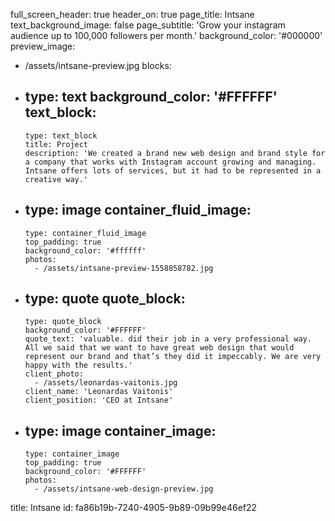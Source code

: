 full_screen_header: true
header_on: true
page_title: Intsane
text_background_image: false
page_subtitle: 'Grow your instagram audience up to 100,000 followers per month.'
background_color: '#000000'
preview_image:
  - /assets/intsane-preview.jpg
blocks:
  -
    type: text
    background_color: '#FFFFFF'
    text_block:
      -
        type: text_block
        title: Project
        description: 'We created a brand new web design and brand style for a company that works with Instagram account growing and managing. Intsane offers lots of services, but it had to be represented in a creative way.'
  -
    type: image
    container_fluid_image:
      -
        type: container_fluid_image
        top_padding: true
        background_color: '#ffffff'
        photos:
          - /assets/intsane-preview-1558858782.jpg
  -
    type: quote
    quote_block:
      -
        type: quote_block
        background_color: '#FFFFFF'
        quote_text: 'valuable. did their job in a very professional way. All we said that we want to have great web design that would represent our brand and that’s they did it impeccably. We are very happy with the results.'
        client_photo:
          - /assets/leonardas-vaitonis.jpg
        client_name: 'Leonardas Vaitonis'
        client_position: 'CEO at Intsane'
  -
    type: image
    container_image:
      -
        type: container_image
        top_padding: true
        background_color: '#FFFFFF'
        photos:
          - /assets/intsane-web-design-preview.jpg
title: Intsane
id: fa86b19b-7240-4905-9b89-09b99e46ef22

